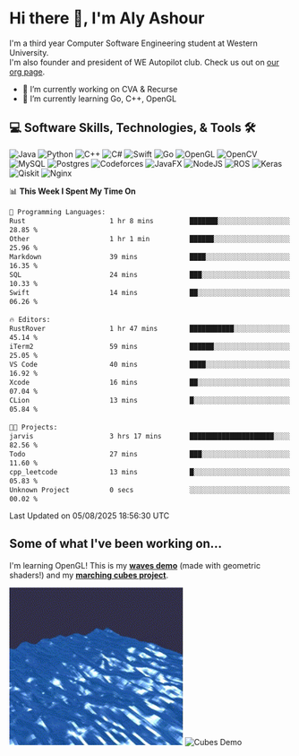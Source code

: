 # Hi there 👋, I'm Aly Ashour
I'm a third year Computer Software Engineering student at Western University.  
I'm also founder and president of WE Autopilot club. Check us out on [our org page](https://github.com/WE-Autopilot).

- 🔭 I’m currently working on CVA & Recurse
- 🌱 I’m currently learning Go, C++, OpenGL

## 💻 Software Skills, Technologies, & Tools 🛠️

![Java](https://img.shields.io/badge/java-%23ED8B00.svg?style=for-the-badge&logo=openjdk&logoColor=white)
![Python](https://img.shields.io/badge/python-3670A0?style=for-the-badge&logo=python&logoColor=ffdd54)
![C++](https://img.shields.io/badge/c++-%2300599C.svg?style=for-the-badge&logo=c%2B%2B&logoColor=white)
![C#](https://img.shields.io/badge/c%23-%23239120.svg?style=for-the-badge&logo=csharp&logoColor=white)
![Swift](https://img.shields.io/badge/swift-F54A2A?style=for-the-badge&logo=swift&logoColor=white)
![Go](https://img.shields.io/badge/go-%2300ADD8.svg?style=for-the-badge&logo=go&logoColor=white)
![OpenGL](https://img.shields.io/badge/OpenGL-%23FFFFFF.svg?style=for-the-badge&logo=opengl)
![OpenCV](https://img.shields.io/badge/opencv-%23white.svg?style=for-the-badge&logo=opencv&logoColor=white)
![MySQL](https://img.shields.io/badge/mysql-4479A1.svg?style=for-the-badge&logo=mysql&logoColor=white)
![Postgres](https://img.shields.io/badge/postgres-%23316192.svg?style=for-the-badge&logo=postgresql&logoColor=white)
![Codeforces](https://img.shields.io/badge/Codeforces-445f9d?style=for-the-badge&logo=Codeforces&logoColor=white)
![JavaFX](https://img.shields.io/badge/javafx-%23FF0000.svg?style=for-the-badge&logo=javafx&logoColor=white)
![NodeJS](https://img.shields.io/badge/node.js-6DA55F?style=for-the-badge&logo=node.js&logoColor=white)
![ROS](https://img.shields.io/badge/ros-%230A0FF9.svg?style=for-the-badge&logo=ros&logoColor=white)
![Keras](https://img.shields.io/badge/Keras-%23D00000.svg?style=for-the-badge&logo=Keras&logoColor=white)
![Qiskit](https://img.shields.io/badge/Qiskit-%236929C4.svg?style=for-the-badge&logo=Qiskit&logoColor=white)
![Nginx](https://img.shields.io/badge/nginx-%23009639.svg?style=for-the-badge&logo=nginx&logoColor=white)
<br>


<!--START_SECTION:waka-->
📊 **This Week I Spent My Time On** 

```text
💬 Programming Languages: 
Rust                     1 hr 8 mins         ███████░░░░░░░░░░░░░░░░░░   28.85 % 
Other                    1 hr 1 min          ██████░░░░░░░░░░░░░░░░░░░   25.96 % 
Markdown                 39 mins             ████░░░░░░░░░░░░░░░░░░░░░   16.35 % 
SQL                      24 mins             ███░░░░░░░░░░░░░░░░░░░░░░   10.33 % 
Swift                    14 mins             ██░░░░░░░░░░░░░░░░░░░░░░░   06.26 % 

🔥 Editors: 
RustRover                1 hr 47 mins        ███████████░░░░░░░░░░░░░░   45.14 % 
iTerm2                   59 mins             ██████░░░░░░░░░░░░░░░░░░░   25.05 % 
VS Code                  40 mins             ████░░░░░░░░░░░░░░░░░░░░░   16.92 % 
Xcode                    16 mins             ██░░░░░░░░░░░░░░░░░░░░░░░   07.04 % 
CLion                    13 mins             █░░░░░░░░░░░░░░░░░░░░░░░░   05.84 % 

🐱‍💻 Projects: 
jarvis                   3 hrs 17 mins       █████████████████████░░░░   82.56 % 
Todo                     27 mins             ███░░░░░░░░░░░░░░░░░░░░░░   11.60 % 
cpp_leetcode             13 mins             █░░░░░░░░░░░░░░░░░░░░░░░░   05.83 % 
Unknown Project          0 secs              ░░░░░░░░░░░░░░░░░░░░░░░░░   00.02 % 
```


 Last Updated on 05/08/2025 18:56:30 UTC
<!--END_SECTION:waka-->

<h2>Some of what I've been working on...</h2>

I'm learning OpenGL!
This is my **[waves demo](https://github.com/alyashour/Gerstner-waves)** (made with geometric shaders!) and my **[marching cubes project](https://github.com/alyashour/Marching-Cube-Renderer)**.
<p>
  <img src="./assets/demo_waves.gif" alt="Waves Demo" width="310"/>
  <img src="./assets/demo_marching_cubes.gif" alt="Cubes Demo" width="378"/>
</p>
